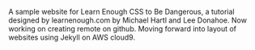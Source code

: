 A sample website for Learn Enough CSS to Be Dangerous, a tutorial designed by
learnenough.com by Michael Hartl and Lee Donahoe. Now working on creating remote
on github. Moving forward into layout of websites using Jekyll on AWS cloud9.
